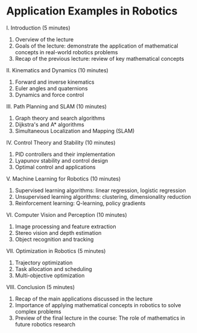 # Application Examples in Robotics

I. Introduction (5 minutes)

1. Overview of the lecture
1. Goals of the lecture: demonstrate the application of mathematical concepts in real-world robotics problems
1. Recap of the previous lecture: review of key mathematical concepts

II. Kinematics and Dynamics (10 minutes)

1. Forward and inverse kinematics
1. Euler angles and quaternions
1. Dynamics and force control

III. Path Planning and SLAM (10 minutes)

1. Graph theory and search algorithms
1. Dijkstra's and A* algorithms
1. Simultaneous Localization and Mapping (SLAM)

IV. Control Theory and Stability (10 minutes)

1. PID controllers and their implementation
1. Lyapunov stability and control design
1. Optimal control and applications

V. Machine Learning for Robotics (10 minutes)

1. Supervised learning algorithms: linear regression, logistic regression
1. Unsupervised learning algorithms: clustering, dimensionality reduction
1. Reinforcement learning: Q-learning, policy gradients

VI. Computer Vision and Perception (10 minutes)

1. Image processing and feature extraction
1. Stereo vision and depth estimation
1. Object recognition and tracking

VII. Optimization in Robotics (5 minutes)

1. Trajectory optimization
1. Task allocation and scheduling
1. Multi-objective optimization

VIII. Conclusion (5 minutes)

1. Recap of the main applications discussed in the lecture
1. Importance of applying mathematical concepts in robotics to solve complex problems
1. Preview of the final lecture in the course: The role of mathematics in future robotics research

